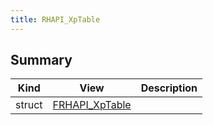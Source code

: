 ```yaml
---
title: RHAPI_XpTable
---
```


## Summary
| Kind | View | Description |
|------|------|-------------|
|struct|[FRHAPI_XpTable](/unreal-plugins/all/structfrhapi__xptable/#structFRHAPI__XpTable)||
